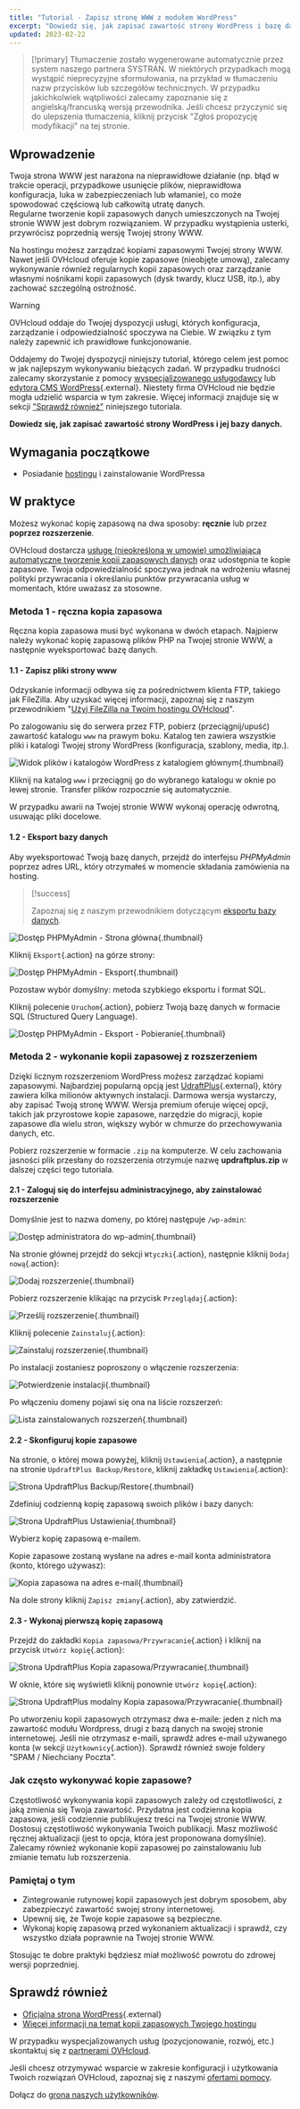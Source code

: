 ```yaml
---
title: "Tutorial - Zapisz stronę WWW z modułem WordPress"
excerpt: "Dowiedz się, jak zapisać zawartość strony WordPress i bazę danych"
updated: 2023-02-22
---
```


> [!primary]
> Tłumaczenie zostało wygenerowane automatycznie przez system naszego partnera SYSTRAN. W niektórych przypadkach mogą wystąpić nieprecyzyjne sformułowania, na przykład w tłumaczeniu nazw przycisków lub szczegółów technicznych. W przypadku jakichkolwiek wątpliwości zalecamy zapoznanie się z angielską/francuską wersją przewodnika. Jeśli chcesz przyczynić się do ulepszenia tłumaczenia, kliknij przycisk "Zgłoś propozycję modyfikacji" na tej stronie.
>

## Wprowadzenie

Twoja strona WWW jest narażona na nieprawidłowe działanie (np. błąd w trakcie operacji, przypadkowe usunięcie plików, nieprawidłowa konfiguracja, luka w zabezpieczeniach lub włamanie), co może spowodować częściową lub całkowitą utratę danych.<br>
Regularne tworzenie kopii zapasowych danych umieszczonych na Twojej stronie WWW jest dobrym rozwiązaniem. W przypadku wystąpienia usterki, przywrócisz poprzednią wersję Twojej strony WWW.

Na hostingu możesz zarządzać kopiami zapasowymi Twojej strony WWW. Nawet jeśli OVHcloud oferuje kopie zapasowe (nieobjęte umową), zalecamy wykonywanie również regularnych kopii zapasowych oraz zarządzanie własnymi nośnikami kopii zapasowych (dysk twardy, klucz USB, itp.), aby zachować szczególną ostrożność.

> [!warning]
>
> OVHcloud oddaje do Twojej dyspozycji usługi, których konfiguracja, zarządzanie i odpowiedzialność spoczywa na Ciebie. W związku z tym należy zapewnić ich prawidłowe funkcjonowanie.
> 
> Oddajemy do Twojej dyspozycji niniejszy tutorial, którego celem jest pomoc w jak najlepszym wykonywaniu bieżących zadań. W przypadku trudności zalecamy skorzystanie z pomocy [wyspecjalizowanego usługodawcy](/links/partner) lub [edytora CMS WordPress](https://wordpress.com/support/){.external}. Niestety firma OVHcloud nie będzie mogła udzielić wsparcia w tym zakresie. Więcej informacji znajduje się w sekcji ["Sprawdź również"](#go-further) niniejszego tutoriala.
>

**Dowiedz się, jak zapisać zawartość strony WordPress i jej bazy danych.**

## Wymagania początkowe

- Posiadanie [hostingu](/links/web/hosting) i zainstalowanie WordPressa

## W praktyce

Możesz wykonać kopię zapasową na dwa sposoby: **ręcznie** lub przez **poprzez rozszerzenie**.

OVHcloud dostarcza [usługę (nieokreśloną w umowie) umożliwiającą automatyczne tworzenie kopii zapasowych danych](/pages/web_cloud/web_hosting/ftp_save_and_backup) oraz udostępnia te kopie zapasowe. Twoja odpowiedzialność spoczywa jednak na wdrożeniu własnej polityki przywracania i określaniu punktów przywracania usług w momentach, które uważasz za stosowne.

### Metoda 1 - ręczna kopia zapasowa

Ręczna kopia zapasowa musi być wykonana w dwóch etapach. Najpierw należy wykonać kopię zapasową plików PHP na Twojej stronie WWW, a następnie wyeksportować bazę danych.

#### 1.1 - Zapisz pliki strony www

Odzyskanie informacji odbywa się za pośrednictwem klienta FTP, takiego jak FileZilla. Aby uzyskać więcej informacji, zapoznaj się z naszym przewodnikiem "[Użyj FileZilla na Twoim hostingu OVHcloud](/pages/web_cloud/web_hosting/ftp_filezilla_user_guide)".

Po zalogowaniu się do serwera przez FTP, pobierz (przeciągnij/upuść) zawartość katalogu `www` na prawym boku. Katalog ten zawiera wszystkie pliki i katalogi Twojej strony WordPress (konfiguracja, szablony, media, itp.).

![Widok plików i katalogów WordPress z katalogiem głównym](images/wordpress-into-www.png){.thumbnail}

Kliknij na katalog `www` i przeciągnij go do wybranego katalogu w oknie po lewej stronie. Transfer plików rozpocznie się automatycznie.

W przypadku awarii na Twojej stronie WWW wykonaj operację odwrotną, usuwając pliki docelowe.

#### 1.2 - Eksport bazy danych

Aby wyeksportować Twoją bazę danych, przejdź do interfejsu _PHPMyAdmin_ poprzez adres URL, który otrzymałeś w momencie składania zamówienia na hosting.

> [!success]
>
> Zapoznaj się z naszym przewodnikiem dotyczącym [eksportu bazy danych](/pages/web_cloud/web_hosting/sql_database_export).

![Dostęp PHPMyAdmin - Strona główna](images/pma-main-page.png){.thumbnail}

Kliknij `Eksport`{.action} na górze strony:

![Dostęp PHPMyAdmin - Eksport](images/pma-export.png){.thumbnail}

Pozostaw wybór domyślny: metoda szybkiego eksportu i format SQL.

Kliknij polecenie `Uruchom`{.action}, pobierz Twoją bazę danych w formacie SQL (Structured Query Language).

![Dostęp PHPMyAdmin - Eksport - Pobieranie](images/dowload-successfull.png){.thumbnail}

### Metoda 2 - wykonanie kopii zapasowej z rozszerzeniem

Dzięki licznym rozszerzeniom WordPress możesz zarządzać kopiami zapasowymi. Najbardziej popularną opcją jest [UdraftPlus](https://wordpress.org/plugins/updraftplus/){.external}, który zawiera kilka milionów aktywnych instalacji. Darmowa wersja wystarczy, aby zapisać Twoją stronę WWW. Wersja premium oferuje więcej opcji, takich jak przyrostowe kopie zapasowe, narzędzie do migracji, kopie zapasowe dla wielu stron, większy wybór w chmurze do przechowywania danych, etc.

Pobierz rozszerzenie w formacie `.zip` na komputerze. W celu zachowania jasności plik przesłany do rozszerzenia otrzymuje nazwę **updraftplus.zip** w dalszej części tego tutoriala.

#### 2.1 - Zaloguj się do interfejsu administracyjnego, aby zainstalować rozszerzenie

Domyślnie jest to nazwa domeny, po której następuje `/wp-admin`:

![Dostęp administratora do wp-admin](images/login-interface.png){.thumbnail}

Na stronie głównej przejdź do sekcji `Wtyczki`{.action}, następnie kliknij `Dodaj nową`{.action}:

![Dodaj rozszerzenie](images/plugins-add-new.png){.thumbnail}

Pobierz rozszerzenie klikając na przycisk `Przeglądaj`{.action}:

![Prześlij rozszerzenie](images/plugins-add-new-updraftplus.png){.thumbnail}

Kliknij polecenie `Zainstaluj`{.action}:

![Zainstaluj rozszerzenie](images/plugins-browse-updraftplus.png){.thumbnail}

Po instalacji zostaniesz poproszony o włączenie rozszerzenia:

![Potwierdzenie instalacji](images/plugins-activate-updraftplus.png){.thumbnail}

Po włączeniu domeny pojawi się ona na liście rozszerzeń:

![Lista zainstalowanych rozszerzeń](images/plugins-list-updraftplus.png){.thumbnail}

#### 2.2 - Skonfiguruj kopie zapasowe

Na stronie, o której mowa powyżej, kliknij `Ustawienia`{.action}, a następnie na stronie `UpdraftPlus Backup/Restore`, kliknij zakładkę `Ustawienia`{.action}:

![Strona UpdraftPlus Backup/Restore](images/updraftplus-settings.png){.thumbnail}

Zdefiniuj codzienną kopię zapasową swoich plików i bazy danych:

![Strona UpdraftPlus Ustawienia](images/updraftplus-settings-2.png){.thumbnail}

Wybierz kopię zapasową e-mailem.

Kopie zapasowe zostaną wysłane na adres e-mail konta administratora (konto, którego używasz):

![Kopia zapasowa na adres e-mail](images/email-setting.png){.thumbnail}

Na dole strony kliknij `Zapisz zmiany`{.action}, aby zatwierdzić.

#### 2.3 - Wykonaj pierwszą kopię zapasową

Przejdź do zakładki `Kopia zapasowa/Przywracanie`{.action} i kliknij na przycisk `Utwórz kopię`{.action}:

![Strona UpdraftPlus Kopia zapasowa/Przywracanie](images/updraftplus-backup-now.png){.thumbnail}

W oknie, które się wyświetli kliknij ponownie `Utwórz kopię`{.action}:

![Strona UpdraftPlus modalny Kopia zapasowa/Przywracanie](images/updraftplus-perform-backup.png){.thumbnail}

Po utworzeniu kopii zapasowych otrzymasz dwa e-maile: jeden z nich ma zawartość modułu Wordpress, drugi z bazą danych na swojej stronie internetowej.
Jeśli nie otrzymasz e-maili, sprawdź adres e-mail używanego konta (w sekcji `Użytkownicy`{.action}). Sprawdź również swoje foldery "SPAM / Niechciany Poczta".

### Jak często wykonywać kopie zapasowe?

Częstotliwość wykonywania kopii zapasowych zależy od częstotliwości, z jaką zmienia się Twoja zawartość. Przydatna jest codzienna kopia zapasowa, jeśli codziennie publikujesz treści na Twojej stronie WWW. Dostosuj częstotliwość wykonywania Twoich publikacji. Masz możliwość ręcznej aktualizacji (jest to opcja, która jest proponowana domyślnie). Zalecamy również wykonanie kopii zapasowej po zainstalowaniu lub zmianie tematu lub rozszerzenia.

### Pamiętaj o tym

- Zintegrowanie rutynowej kopii zapasowych jest dobrym sposobem, aby zabezpieczyć zawartość swojej strony internetowej.
- Upewnij się, że Twoje kopie zapasowe są bezpieczne.
- Wykonaj kopię zapasową przed wykonaniem aktualizacji i sprawdź, czy wszystko działa poprawnie na Twojej stronie WWW. 

Stosując te dobre praktyki będziesz miał możliwość powrotu do zdrowej wersji poprzedniej.

## Sprawdź również <a name="go-further"></a>

- [Oficjalna strona WordPress](https://wordpress.org){.external}
- [Więcej informacji na temat kopii zapasowych Twojego hostingu](/pages/web_cloud/web_hosting/hosting_technical_specificities#informacje-o-automatycznych-kopiach-zapasowych)

W przypadku wyspecjalizowanych usług (pozycjonowanie, rozwój, etc.) skontaktuj się z [partnerami OVHcloud](/links/partner).

Jeśli chcesz otrzymywać wsparcie w zakresie konfiguracji i użytkowania Twoich rozwiązań OVHcloud, zapoznaj się z naszymi [ofertami pomocy](/links/support).

Dołącz do [grona naszych użytkowników](/links/community).